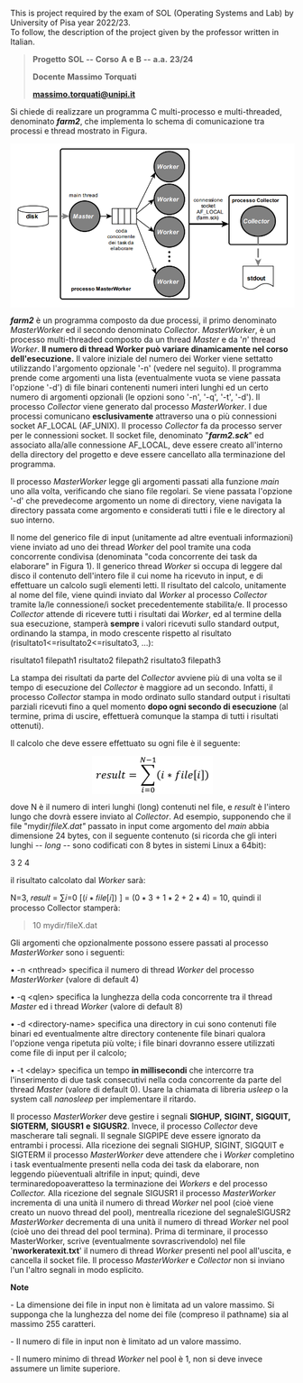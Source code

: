 This is project required by the exam of SOL (Operating Systems and Lab) by University of Pisa year 2022/23.  
To follow, the description of the project given by the professor written in Italian.


> **Progetto** **SOL** **--** **Corso** **A** **e** **B** **--**
> **a.a.** **23/24**
>
> **Docente** **Massimo** **Torquati**
>
> **massimo.torquati@unipi.it**

Si chiede di realizzare un programma C multi-processo e multi-threaded,
denominato ***farm2***, che implementa lo schema di comunicazione tra
processi e thread mostrato in Figura.

<p align="center">
  <img src="utility/img/figura1.png" style="display: block; margin: 0 auto;">
</p>

***farm2*** è un programma composto da due processi, il primo denominato
*MasterWorker* ed il secondo denominato *Collector*. *MasterWorker*, è
un processo multi-threaded composto da un thread *Master* e da '*n*'
thread *Worker*. **Il numero di thread Worker può variare dinamicamente nel corso dell'esecuzione.**
Il valore iniziale del numero dei Worker viene settatto utilizzando
l'argomento opzionale '-n' (vedere nel seguito). Il programma prende
come argomenti una lista (eventualmente vuota se viene passata l'opzione
'-d') di file binari contenenti numeri interi lunghi ed un certo numero
di argomenti opzionali (le opzioni sono '-n', '-q', '-t', '-d'). Il
processo *Collector* viene generato dal processo *MasterWorker*. I due
processi comunicano **esclusivamente** attraverso una o più connessioni
socket AF_LOCAL (AF_UNIX). Il processo *Collector* fa da processo server
per le connessioni socket. Il socket file, denominato "***farm2.sck***"
ed associato alla/alle connessione AF_LOCAL, deve essere creato
all'interno della directory del progetto e deve essere cancellato alla
terminazione del programma.

Il processo *MasterWorker* legge gli argomenti passati alla funzione
*main* uno alla volta, verificando che siano file regolari. Se viene
passata l'opzione '-d' che prevedecome argomento un nome di directory,
viene navigata la directory passata come argomento e considerati tutti i
file e le directory al suo interno.

Il nome del generico file di input (unitamente ad altre eventuali
informazioni) viene inviato ad uno dei thread *Worker* del pool tramite
una coda concorrente condivisa (denominata "coda concorrente dei task da
elaborare" in Figura 1). Il generico thread *Worker* si occupa di
leggere dal disco il contenuto dell'intero file il cui nome ha ricevuto
in input, e di effettuare un calcolo sugli elementi letti. Il risultato
del calcolo, unitamente al nome del file, viene quindi inviato dal
*Worker* al processo *Collector* tramite la/le connessione/i socket
precedentemente stabilita/e. Il processo *Collector* attende di ricevere
tutti i risultati dai *Worker*, ed al termine della sua esecuzione,
stamperà **sempre** i valori ricevuti sullo standard output, ordinando
la stampa, in modo crescente rispetto al risultato
(risultato1\<=risultato2\<=risultato3, ...):

risultato1 filepath1
risultato2 filepath2
risultato3 filepath3


La stampa dei risultati da parte del *Collector* avviene più di una
volta se il tempo di esecuzione del *Collector* è maggiore ad un
secondo. Infatti, il processo *Collector* stampa in modo ordinato sullo
standard output i risultati parziali ricevuti fino a quel momento
**dopo ogni secondo di esecuzione** (al termine, prima
di uscire, effettuerà comunque la stampa di tutti i risultati ottenuti).

Il calcolo che deve essere effettuato su ogni file è il seguente:

<p align="center">
  <img src="utility/img/figura2.png" style="display: block; margin: 0 auto;">
</p>


dove N è il numero di interi lunghi (long) contenuti nel file, e
*result* è l'intero lungo che dovrà essere inviato al *Collector*. Ad
esempio, supponendo che il file "mydir/*fileX.dat"* passato in input
come argomento del *main* abbia dimensione 24 bytes, con il seguente
contenuto (si ricorda che gli interi lunghi -- *long* -- sono codificati
con 8 bytes in sistemi Linux a 64bit):

3 2 4

il risultato calcolato dal *Worker* sarà:

N=3, 𝑟𝑒𝑠𝑢𝑙𝑡 = ∑𝑖=0 \[(𝑖 ∗ 𝑓𝑖𝑙𝑒\[𝑖\]) \] = (0 ∗ 3 + 1 ∗ 2 + 2 ∗ 4) = 10,
quindi il processo Collector stamperà:

> 10 mydir/fileX.dat

Gli argomenti che opzionalmente possono essere passati al processo
*MasterWorker* sono i seguenti:

 • -n \<nthread\> specifica il numero di thread *Worker* del processo
 *MasterWorker* (valore di default 4)

 • -q \<qlen\> specifica la lunghezza della coda concorrente tra il
 thread *Master* ed i thread *Worker* (valore di default 8)

 • -d \<directory-name\> specifica una directory in cui sono contenuti
 file binari ed eventualmente altre directory contenente file binari
 qualora l'opzione venga ripetuta più volte; i file binari dovranno
 essere utilizzati come file di input per il calcolo;

 • -t \<delay\> specifica un tempo **in millisecondi** che
 intercorre tra l'inserimento di due task consecutivi nella coda
 concorrente da parte del thread *Master* (valore di default 0). Usare
 la chiamata di libreria *usleep* o la system call *nanosleep* per
 implementare il ritardo.

Il processo *MasterWorker* deve gestire i segnali **SIGHUP,**
**SIGINT,** **SIGQUIT,** **SIGTERM,** **SIGUSR1** **e** **SIGUSR2**.
Invece, il processo *Collector* deve mascherare tali segnali. Il segnale
SIGPIPE deve essere ignorato da entrambi i processi. Alla ricezione dei
segnali SIGHUP, SIGINT, SIGQUIT e SIGTERM il processo *MasterWorker*
deve attendere che i *Worker* completino i task eventualmente presenti
nella coda dei task da elaborare, non leggendo piùeventuali altrifile in
input; quindi, deve terminaredopoaveratteso la terminazione dei
*Workers* e del processo *Collector.* Alla ricezione del segnale SIGUSR1
il processo *MasterWorker* incrementa di una unità il numero di thread
*Worker* nel pool (cioè viene creato un nuovo thread del pool),
mentrealla ricezione del segnaleSIGUSR2 *MasterWorker* decrementa di una
unità il numero di thread *Worker* nel pool (cioè uno dei thread del
pool termina). Prima di terminare, il processo MasterWorker, scrive
(eventualmente sovrascrivendolo) nel file '**nworkeratexit.txt**' il
numero di thread *Worker* presenti nel pool all'uscita, e cancella il
socket file. Il processo *MasterWorker* e *Collector* non si inviano
l'un l'altro segnali in modo esplicito.

**Note**

\- La dimensione dei file in input non è limitata ad un valore massimo.
Si supponga che la lunghezza del nome dei file (compreso il pathname)
sia al massimo 255 caratteri.

\- Il numero di file in input non è limitato ad un valore massimo.

\- Il numero minimo di thread *Worker* nel pool è 1, non si deve invece
assumere un limite superiore.

